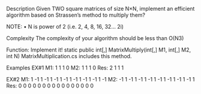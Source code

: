 Description
  Given TWO square matrices of size N×N, implement an efficient algorithm based on Strassen’s
  method to multiply them?
  
NOTE:
  • N is power of 2 (i.e. 2, 4, 8, 16, 32… 2i)
  
Complexity
  The complexity of your algorithm should be less than O(N3)

Function: Implement it!
  static public int[,] MatrixMultiply(int[,] M1, int[,] M2, int N)
  MatrixMultiplication.cs includes this method.

Examples
EX#1 
M1:  1 1
     1 0
M2:  1 1
     1 0
Res: 2 1
     1 1

EX#2
M1:  1 -1 1 -1
     1 -1 1 -1
     1 -1 1 -1
     1 -1 1 -1
M2:  -1 1 -1 1
     -1 1 -1 1
     -1 1 -1 1
     -1 1 -1 1
Res: 0 0 0 0
     0 0 0 0
     0 0 0 0
     0 0 0 0
